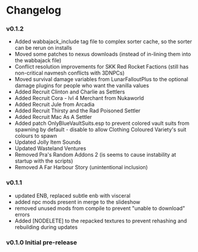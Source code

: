 # Changelog
### v0.1.2
- Added wabbajack_include tag file to complex sorter cache, so the sorter can be rerun on installs
- Moved some patches to nexus downloads (instead of in-lining them into the wabbajack file)
- Conflict resolution improvements for SKK Red Rocket Factions (still has non-critical navmesh conflicts with 3DNPCs)
- Moved survival damage variables from LunarFalloutPlus to the optional damage plugins for people who want the vanilla values
- Added Recruit Clinton and Charlie as Settlers
- Added Recruit Cora - lvl 4 Merchant from Nukaworld
- Added Recruit Jule from Arcadia
- Added Recruit Thirsty and the Rad Poisoned Settler
- Added Recruit Mac As A Settler
- Added patch OnlyBlueVaultSuits.esp to prevent colored vault suits from spawning by default - disable to allow Clothing Coloured Variety's suit colours to spawn
- Updated Jolly Item Sounds
- Updated Wasteland Ventures
- Removed Pra's Random Addons 2 (is seems to cause instability at startup with the scripts)
- Removed A Far Harbour Story (unintentional inclusion)


### v0.1.1
- updated ENB, replaced subtle enb with visceral
- added npc mods present in merge to the slideshow
- removed unused mods from compile to prevent "unable to download" errors
- Added [NODELETE] to the repacked textures to prevent rehashing and rebuilding during updates

### v0.1.0 Initial pre-release